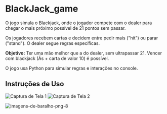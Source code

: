# BlackJack_game

O jogo simula o Blackjack, onde o jogador compete com o dealer para chegar o mais próximo possível de 21 pontos sem passar.

Os jogadores recebem cartas e decidem entre pedir mais ("hit") ou parar ("stand"). O dealer segue regras específicas.

**Objetivo:** Ter uma mão melhor que a do dealer, sem ultrapassar 21. Vencer com blackjack (Ás + carta de valor 10) é possível.

O jogo usa Python para simular regras e interações no console.

## Instruções de Uso

![Captura de Tela 1](https://github.com/nojirilucas/BlackJack_game/assets/103136574/849148a1-3c9b-47d6-b51a-515c1a7f7a14.png)
![Captura de Tela 2](https://github.com/nojirilucas/BlackJack_game/assets/103136574/5f020dd1-803d-49c8-bf95-c0c654097957.png)


![imagens-de-baralho-png-8](https://github.com/nojirilucas/BlackJack_game/assets/103136574/4797defc-71c4-43c1-b39b-9ac074b14a0a)
